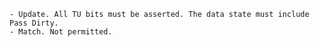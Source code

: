     - Update. All TU bits must be asserted. The data state must include Pass Dirty.
    - Match. Not permitted.